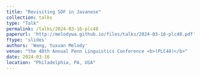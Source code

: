 ```yaml
---
title: "Revisiting SDF in Javanese"
collection: talks
type: "Talk"
permalink: /talks/2024-03-16-plc48
paperurl: 'http://melodywa.github.io/files/talks/2024-03-16-plc48.pdf'
ftype: 'slides'
authors: 'Wang, Yuxuan Melody'
venue: "the 48th Annual Penn Linguistics Conference <b>(PLC48)</b>"
date: 2024-03-16
location: "Philadelphia, PA, USA"
---
```

